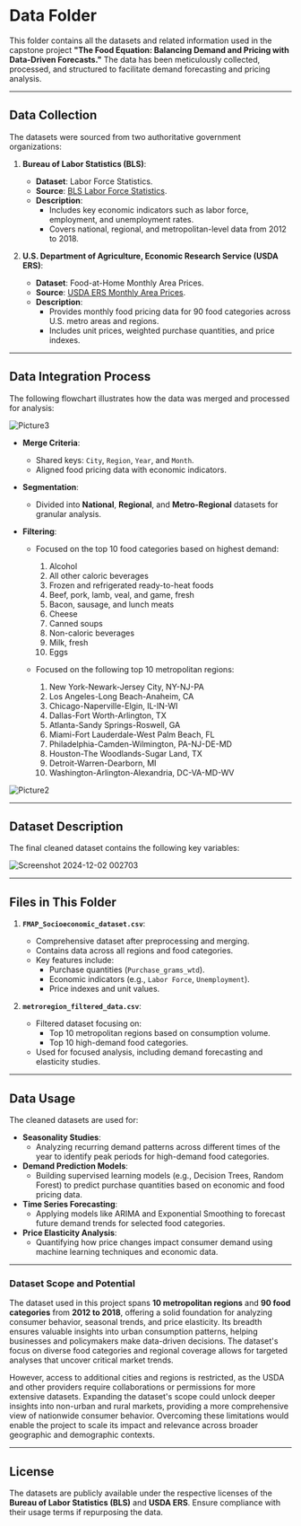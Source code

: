 # Data Folder

This folder contains all the datasets and related information used in the capstone project **"The Food Equation: Balancing Demand and Pricing with Data-Driven Forecasts."** The data has been meticulously collected, processed, and structured to facilitate demand forecasting and pricing analysis.

---

## Data Collection
The datasets were sourced from two authoritative government organizations:
1. **Bureau of Labor Statistics (BLS)**:
   - **Dataset**: Labor Force Statistics.
   - **Source**: [BLS Labor Force Statistics](https://www.bls.gov).
   - **Description**:
     - Includes key economic indicators such as labor force, employment, and unemployment rates.
     - Covers national, regional, and metropolitan-level data from 2012 to 2018.

2. **U.S. Department of Agriculture, Economic Research Service (USDA ERS)**:
   - **Dataset**: Food-at-Home Monthly Area Prices.
   - **Source**: [USDA ERS Monthly Area Prices](https://www.ers.usda.gov/data-products/food-at-home-monthly-area-prices).
   - **Description**:
     - Provides monthly food pricing data for 90 food categories across U.S. metro areas and regions.
     - Includes unit prices, weighted purchase quantities, and price indexes.

---

## Data Integration Process
The following flowchart illustrates how the data was merged and processed for analysis:

![Picture3](https://github.com/user-attachments/assets/68338e51-4021-4b82-a344-2e3d35209f50)

- **Merge Criteria**:
  - Shared keys: `City`, `Region`, `Year`, and `Month`.
  - Aligned food pricing data with economic indicators.

- **Segmentation**:
  - Divided into **National**, **Regional**, and **Metro-Regional** datasets for granular analysis.

- **Filtering**:
  - Focused on the top 10 food categories based on highest demand:
    1. Alcohol  
    2. All other caloric beverages  
    3. Frozen and refrigerated ready-to-heat foods  
    4. Beef, pork, lamb, veal, and game, fresh  
    5. Bacon, sausage, and lunch meats  
    6. Cheese  
    7. Canned soups  
    8. Non-caloric beverages  
    9. Milk, fresh  
    10. Eggs  

  - Focused on the following top 10 metropolitan regions:
    1. New York-Newark-Jersey City, NY-NJ-PA  
    2. Los Angeles-Long Beach-Anaheim, CA  
    3. Chicago-Naperville-Elgin, IL-IN-WI  
    4. Dallas-Fort Worth-Arlington, TX  
    5. Atlanta-Sandy Springs-Roswell, GA  
    6. Miami-Fort Lauderdale-West Palm Beach, FL  
    7. Philadelphia-Camden-Wilmington, PA-NJ-DE-MD  
    8. Houston-The Woodlands-Sugar Land, TX  
    9. Detroit-Warren-Dearborn, MI  
    10. Washington-Arlington-Alexandria, DC-VA-MD-WV

 
![Picture2](https://github.com/user-attachments/assets/00c624c9-fcbd-41cf-98e2-74a08477b345)

---

## Dataset Description
The final cleaned dataset contains the following key variables:

![Screenshot 2024-12-02 002703](https://github.com/user-attachments/assets/59b81b54-773c-482b-a064-dd93048fe56a)

---

## Files in This Folder
1. **`FMAP_Socioeconomic_dataset.csv`**:
   - Comprehensive dataset after preprocessing and merging.
   - Contains data across all regions and food categories.
   - Key features include:
     - Purchase quantities (`Purchase_grams_wtd`).
     - Economic indicators (e.g., `Labor Force`, `Unemployment`).
     - Price indexes and unit values.

2. **`metroregion_filtered_data.csv`**:
   - Filtered dataset focusing on:
     - Top 10 metropolitan regions based on consumption volume.
     - Top 10 high-demand food categories.
   - Used for focused analysis, including demand forecasting and elasticity studies.


---

## Data Usage
The cleaned datasets are used for:
- **Seasonality Studies**:
  - Analyzing recurring demand patterns across different times of the year to identify peak periods for high-demand food categories.
- **Demand Prediction Models**:
  - Building supervised learning models (e.g., Decision Trees, Random Forest) to predict purchase quantities based on economic and food pricing data.
- **Time Series Forecasting**:
  - Applying models like ARIMA and Exponential Smoothing to forecast future demand trends for selected food categories.
- **Price Elasticity Analysis**:
  - Quantifying how price changes impact consumer demand using machine learning techniques and economic data.


---

### **Dataset Scope and Potential**

The dataset used in this project spans **10 metropolitan regions** and **90 food categories** from **2012 to 2018**, offering a solid foundation for analyzing consumer behavior, seasonal trends, and price elasticity. Its breadth ensures valuable insights into urban consumption patterns, helping businesses and policymakers make data-driven decisions. The dataset's focus on diverse food categories and regional coverage allows for targeted analyses that uncover critical market trends.

However, access to additional cities and regions is restricted, as the USDA and other providers require collaborations or permissions for more extensive datasets. Expanding the dataset's scope could unlock deeper insights into non-urban and rural markets, providing a more comprehensive view of nationwide consumer behavior. Overcoming these limitations would enable the project to scale its impact and relevance across broader geographic and demographic contexts.

---
## License
The datasets are publicly available under the respective licenses of the **Bureau of Labor Statistics (BLS)** and **USDA ERS**. Ensure compliance with their usage terms if repurposing the data.

